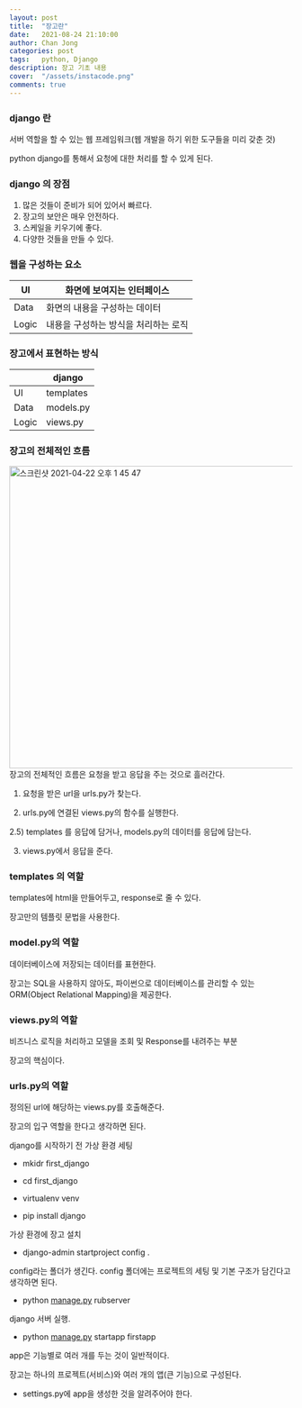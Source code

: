 ```yaml
---
layout: post
title:  "장고란"
date:   2021-08-24 21:10:00
author: Chan Jong
categories: post
tags:	python, Django
description: 장고 기초 내용
cover:  "/assets/instacode.png"
comments: true
---
```

### django 란

서버 역할을 할 수  있는 웹 프레임워크(웹 개발을 하기 위한 도구들을 미리 갖춘 것)

python django를 통해서 요청에 대한 처리를 할 수 있게 된다.

### django 의 장점

1. 많은 것들이 준비가 되어 있어서 빠르다.
2. 장고의 보안은 매우 안전하다.
3. 스케일을 키우기에 좋다.
4. 다양한 것들을 만들 수 있다.

### 웹을 구성하는 요소

| UI    | 화면에 보여지는 인터페이스           |
| ----- | ------------------------------------ |
| Data  | 화면의 내용을 구성하는 데이터        |
| Logic | 내용을 구성하는 방식을 처리하는 로직 |



### 장고에서 표현하는 방식

|       | django    |
| ----- | --------- |
| UI    | templates |
| Data  | models.py |
| Logic | views.py  |


### 장고의 전체적인 흐름

<img width="537" alt="스크린샷 2021-04-22 오후 1 45 47" src="https://user-images.githubusercontent.com/77820288/115658325-94ec1b00-a373-11eb-9d74-fb4ef584d96f.png">
장고의 전체적인 흐름은 요청을 받고 응답을 주는 것으로 흘러간다.

1) 요청을 받은 url을 urls.py가 찾는다. 

2) urls.py에 연결된 views.py의 함수를 실행한다.

2.5) templates 를 응답에 담거나, models.py의 데이터를 응답에 담는다.

3) views.py에서 응답을 준다.


### templates 의 역할

templates에 html을 만들어두고, response로 줄 수 있다.

장고만의 템플릿 문법을 사용한다.

### model.py의 역할

데이터베이스에 저장되는 데이터를 표현한다.

장고는 SQL을 사용하지 않아도, 파이썬으로 데이터베이스를 관리할 수 있는 ORM(Object Relational Mapping)을 제공한다.

### views.py의 역할

비즈니스 로직을 처리하고 모델을 조회 및 Response를 내려주는 부분

장고의 핵심이다.

### urls.py의 역할

정의된 url에 해당하는 views.py를 호출해준다.

장고의 입구 역할을 한다고 생각하면 된다.


django를  시작하기 전 가상 환경 세팅

- mkidr first_django

- cd first_django

- virtualenv venv

- pip install django

가상 환경에 장고 설치

- django-admin startproject config .

config라는 폴더가 생긴다. config 폴더에는 프로젝트의 세팅 및 기본 구조가 담긴다고 생각하면 된다.

- python [manage.py](http://manage.py) rubserver

django 서버 실행.

- python [manage.py](http://manage.py) startapp firstapp

app은 기능별로 여러 개를 두는 것이 일반적이다.

장고는 하나의 프로젝트(서비스)와 여러 개의 앱(큰 기능)으로 구성된다.

- settings.py에 app을 생성한 것을 알려주어야 한다.